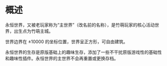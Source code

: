 # 概述

永恒世界，又被老玩家称为“主世界”（改名前的名称），是竹萌玩家的核心活动世界，出生点为竹萌主城。

世界边界在 ±10000 的坐标位置，世界呈正方形，可自由建筑。

永恒世界的生存是原版基础上的趣味生存，添加了一些不干扰原版游戏性的基础性和趣味性插件。永恒世界的主世界不会再重置或更换存档。

